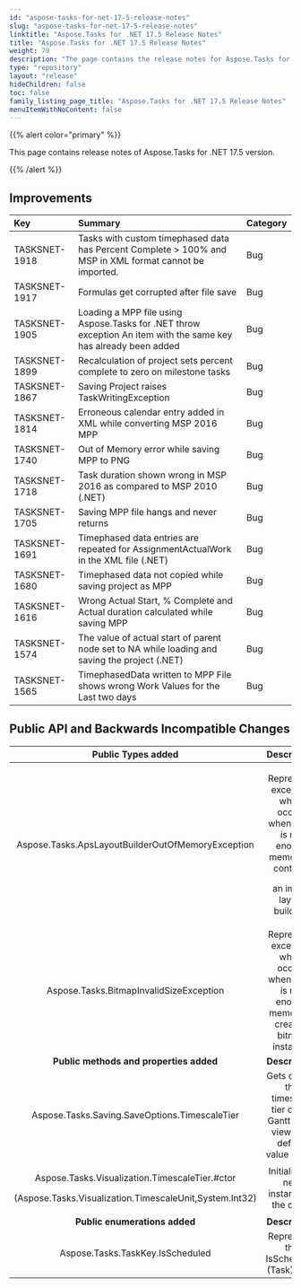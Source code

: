 ```yaml
---
id: "aspose-tasks-for-net-17-5-release-notes"
slug: "aspose-tasks-for-net-17-5-release-notes"
linktitle: "Aspose.Tasks for .NET 17.5 Release Notes"
title: "Aspose.Tasks for .NET 17.5 Release Notes"
weight: 70
description: "The page contains the release notes for Aspose.Tasks for .NET 17.5."
type: "repository"
layout: "release"
hideChildren: false
toc: false
family_listing_page_title: "Aspose.Tasks for .NET 17.5 Release Notes"
menuItemWithNoContent: false
---
```


{{% alert color="primary" %}}

This page contains release notes of Aspose.Tasks for .NET 17.5 version.

{{% /alert %}}

## **Improvements**

|**Key**|**Summary**|**Category**|
| :- | :- | :- |
|TASKSNET-1918|Tasks with custom timephased data has Percent Complete > 100% and MSP in XML format cannot be imported.|Bug|
|TASKSNET-1917|Formulas get corrupted after file save|Bug|
|TASKSNET-1905|Loading a MPP file using Aspose.Tasks for .NET throw exception An item with the same key has already been added|Bug|
|TASKSNET-1899|Recalculation of project sets percent complete to zero on milestone tasks|Bug|
|TASKSNET-1867|Saving Project raises TaskWritingException|Bug|
|TASKSNET-1814|Erroneous calendar entry added in XML while converting MSP 2016 MPP|Bug|
|TASKSNET-1740|Out of Memory error while saving MPP to PNG|Bug|
|TASKSNET-1718|Task duration shown wrong in MSP 2016 as compared to MSP 2010 (.NET)|Bug|
|TASKSNET-1705|Saving MPP file hangs and never returns|Bug|
|TASKSNET-1691|Timephased data entries are repeated for AssignmentActualWork in the XML file (.NET)|Bug|
|TASKSNET-1680|Timephased data not copied while saving project as MPP|Bug|
|TASKSNET-1616|Wrong Actual Start, % Complete and Actual duration calculated while saving MPP|Bug|
|TASKSNET-1574|The value of actual start of parent node set to NA while loading and saving the project (.NET)|Bug|
|TASKSNET-1565|TimephasedData written to MPP File shows wrong Work Values for the Last two days|Bug|

## **Public API and Backwards Incompatible Changes**

|**Public Types added**|**Description**|
| :-: | :-: |
|Aspose.Tasks.ApsLayoutBuilderOutOfMemoryException|<p>Represents exception which occurs when there is not enough memory to continue</p><p>an image layout building.</p>|
|Aspose.Tasks.BitmapInvalidSizeException|Represents exception which occurs when there is not enough memory to create a bitmap instance.|
|**Public methods and properties added**|**Description**|
|Aspose.Tasks.Saving.SaveOptions.TimescaleTier|Gets or sets the timescale tier of the Gantt Chart view. The default value is null.|
|<p>Aspose.Tasks.Visualization.TimescaleTier.#ctor</p><p>(Aspose.Tasks.Visualization.TimescaleUnit,System.Int32)</p>|Initializes a new instance of the <see cref="T:Aspose.Tasks.Visualization.TimescaleTier" /> class.|
|**Public enumerations added**|**Description**|
|Aspose.Tasks.TaskKey.IsScheduled|Represents the IsScheduled (Task) field.|

